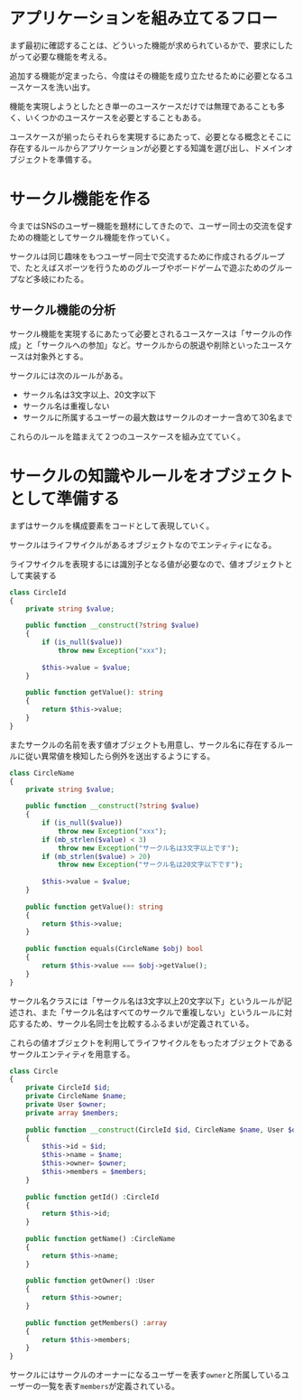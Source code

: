 # アプリケーションを組み立てるフロー

まず最初に確認することは、どういった機能が求められているかで、要求にしたがって必要な機能を考える。

追加する機能が定まったら、今度はその機能を成り立たせるために必要となるユースケースを洗い出す。

機能を実現しようとしたとき単一のユースケースだけでは無理であることも多く、いくつかのユースケースを必要とすることもある。

ユースケースが揃ったらそれらを実現するにあたって、必要となる概念とそこに存在するルールからアプリケーションが必要とする知識を選び出し、ドメインオブジェクトを準備する。

# サークル機能を作る

今まではSNSのユーザー機能を題材にしてきたので、ユーザー同士の交流を促すための機能としてサークル機能を作っていく。

サークルは同じ趣味をもつユーザー同士で交流するために作成されるグループで、たとえばスポーツを行うためのグルーブやボードゲームで遊ぶためのグループなど多岐にわたる。

## サークル機能の分析

サークル機能を実現するにあたって必要とされるユースケースは「サークルの作成」と「サークルへの参加」など。サークルからの脱退や削除といったユースケースは対象外とする。

サークルには次のルールがある。

- サークル名は3文字以上、20文字以下
- サークル名は重複しない
- サークルに所属するユーザーの最大数はサークルのオーナー含めて30名まで

これらのルールを踏まえて２つのユースケースを組み立てていく。

# サークルの知識やルールをオブジェクトとして準備する

まずはサークルを構成要素をコードとして表現していく。

サークルはライフサイクルがあるオブジェクトなのでエンティティになる。

ライフサイクルを表現するには識別子となる値が必要なので、値オブジェクトとして実装する

```php
class CircleId
{
    private string $value;

    public function __construct(?string $value)
    {
        if (is_null($value))
            throw new Exception("xxx");
        
        $this->value = $value;
    }
    
    public function getValue(): string
    {
        return $this->value;
    }
}
```

またサークルの名前を表す値オブジェクトも用意し、サークル名に存在するルールに従い異常値を検知したら例外を送出するようにする。

```php
class CircleName
{
    private string $value;

    public function __construct(?string $value)
    {
        if (is_null($value))
            throw new Exception("xxx");
        if (mb_strlen($value) < 3)
            throw new Exception("サークル名は3文字以上です");
        if (mb_strlen($value) > 20)
            throw new Exception("サークル名は20文字以下です");
        
        $this->value = $value;
    }
    
    public function getValue(): string
    {
        return $this->value;
    }
    
    public function equals(CircleName $obj) bool
    {
        return $this->value === $obj->getValue();
    }
}
```

サークル名クラスには「サークル名は3文字以上20文字以下」というルールが記述され、また「サークル名はすべてのサークルで重複しない」というルールに対応するため、サークル名同士を比較するふるまいが定義されている。

これらの値オブジェクトを利用してライフサイクルをもったオブジェクトであるサークルエンティティを用意する。

```php
class Circle
{
    private CircleId $id;
    private CircleName $name;
    private User $owner;
    private array $members;
    
    public function __construct(CircleId $id, CircleName $name, User $owner, array $members)
    {
        $this->id = $id;
        $this->name = $name;
        $this->owner= $owner;
        $this->members = $members;
    }
    
    public function getId() :CircleId
    {
        return $this->id;
    }
    
    public function getName() :CircleName
    {
        return $this->name;
    }
    
    public function getOwner() :User
    {
        return $this->owner;
    }
    
    public function getMembers() :array
    {
        return $this->members;
    }
}
```

サークルにはサークルのオーナーになるユーザーを表す`owner`と所属しているユーザーの一覧を表す`members`が定義されている。

